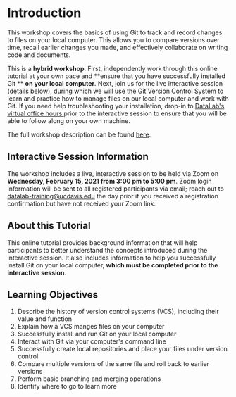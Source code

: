 # Introduction

This workshop covers the basics of using Git to track and record changes to 
files on your local computer. This allows you to compare versions over time, 
recall earlier changes you made, and effectively collaborate on writing code and 
documents.

This is a **hybrid workshop**. First, independently work through this online 
tutorial at your own pace and **ensure that you have successfully installed Git **
**on your local computer**. Next, join us for the live interactive session 
(details below), during which we will use the Git Version Control System to 
learn and practice how to manage files on our local computer and work with Git. 
If you need help troubleshooting your installation, drop-in to [DataLab's virtual office hours ](https://datalab.ucdavis.edu/office-hours/) prior to the interactive 
session to ensure that you will be able to follow along on your own machine.

The full workshop description can be found [here](https://datalab.ucdavis.edu/eventscalendar/introduction-to-version-control-with-git-2/).

## Interactive Session Information

The workshop includes a live, interactive session to be held via Zoom on 
**Wednesday, February 15, 2021 from 3:00 pm to 5:00 pm**. Zoom login information 
will be sent to all registered participants via email; reach out to [datalab-training@ucdavis.edu](mailto:datalab-training@ucdavis.edu) the day prior 
if you received a registration confirmation but have not received your Zoom link.

## About this Tutorial

This online tutorial provides background information that will help participants 
to better understand the concepts introduced during the interactive session. 
It also includes information to help you successfully install Git on your local 
computer, **which must be completed prior to the interactive session**.


## Learning Objectives

1. Describe the history of version control systems (VCS), including their value
and function
2. Explain how a VCS manges files on your computer
3. Successfully install and run Git on your local computer
4. Interact with Git via your computer's command line
5. Successfully create local repositories and place your files under version control
6. Compare multiple versions of the same file and roll back to earlier versions
7. Perform basic branching and merging operations
8. Identify where to go to learn more



